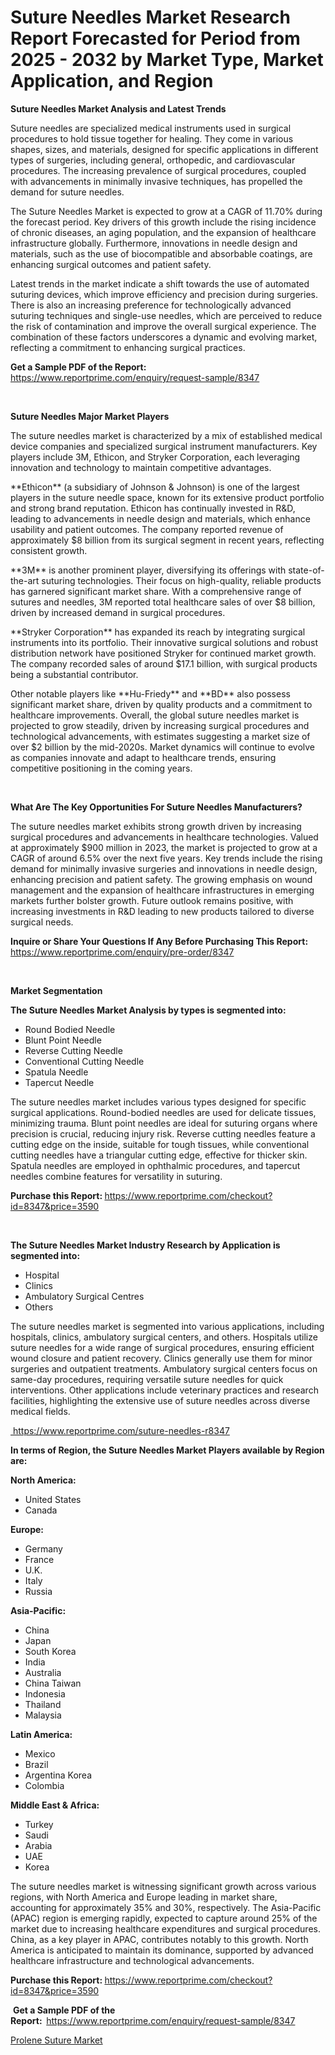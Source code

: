 <p><h1>Suture Needles Market Research Report Forecasted for Period from 2025 -  2032 by Market Type, Market Application, and Region</h1></p><p><strong>Suture Needles Market Analysis and Latest Trends</strong></p>
<p><p>Suture needles are specialized medical instruments used in surgical procedures to hold tissue together for healing. They come in various shapes, sizes, and materials, designed for specific applications in different types of surgeries, including general, orthopedic, and cardiovascular procedures. The increasing prevalence of surgical procedures, coupled with advancements in minimally invasive techniques, has propelled the demand for suture needles.</p><p>The Suture Needles Market is expected to grow at a CAGR of 11.70% during the forecast period. Key drivers of this growth include the rising incidence of chronic diseases, an aging population, and the expansion of healthcare infrastructure globally. Furthermore, innovations in needle design and materials, such as the use of biocompatible and absorbable coatings, are enhancing surgical outcomes and patient safety. </p><p>Latest trends in the market indicate a shift towards the use of automated suturing devices, which improve efficiency and precision during surgeries. There is also an increasing preference for technologically advanced suturing techniques and single-use needles, which are perceived to reduce the risk of contamination and improve the overall surgical experience. The combination of these factors underscores a dynamic and evolving market, reflecting a commitment to enhancing surgical practices.</p></p>
<p><strong>Get a Sample PDF of the Report:&nbsp;</strong> <a href="https://www.reportprime.com/enquiry/request-sample/8347?utm_campaign=2875&utm_medium=2&utm_source=Github&utm_content=ia&utm_term=19032025&utm_id=suture-needles">https://www.reportprime.com/enquiry/request-sample/8347</a></p>
<p>&nbsp;</p>
<p><strong>Suture Needles Major Market Players</strong></p>
<p><p>The suture needles market is characterized by a mix of established medical device companies and specialized surgical instrument manufacturers. Key players include 3M, Ethicon, and Stryker Corporation, each leveraging innovation and technology to maintain competitive advantages.</p><p>**Ethicon** (a subsidiary of Johnson & Johnson) is one of the largest players in the suture needle space, known for its extensive product portfolio and strong brand reputation. Ethicon has continually invested in R&D, leading to advancements in needle design and materials, which enhance usability and patient outcomes. The company reported revenue of approximately $8 billion from its surgical segment in recent years, reflecting consistent growth.</p><p>**3M** is another prominent player, diversifying its offerings with state-of-the-art suturing technologies. Their focus on high-quality, reliable products has garnered significant market share. With a comprehensive range of sutures and needles, 3M reported total healthcare sales of over $8 billion, driven by increased demand in surgical procedures.</p><p>**Stryker Corporation** has expanded its reach by integrating surgical instruments into its portfolio. Their innovative surgical solutions and robust distribution network have positioned Stryker for continued market growth. The company recorded sales of around $17.1 billion, with surgical products being a substantial contributor.</p><p>Other notable players like **Hu-Friedy** and **BD** also possess significant market share, driven by quality products and a commitment to healthcare improvements. Overall, the global suture needles market is projected to grow steadily, driven by increasing surgical procedures and technological advancements, with estimates suggesting a market size of over $2 billion by the mid-2020s. Market dynamics will continue to evolve as companies innovate and adapt to healthcare trends, ensuring competitive positioning in the coming years.</p></p>
<p>&nbsp;</p>
<p><strong>What Are The Key Opportunities For Suture Needles Manufacturers?</strong></p>
<p><p>The suture needles market exhibits strong growth driven by increasing surgical procedures and advancements in healthcare technologies. Valued at approximately $900 million in 2023, the market is projected to grow at a CAGR of around 6.5% over the next five years. Key trends include the rising demand for minimally invasive surgeries and innovations in needle design, enhancing precision and patient safety. The growing emphasis on wound management and the expansion of healthcare infrastructures in emerging markets further bolster growth. Future outlook remains positive, with increasing investments in R&D leading to new products tailored to diverse surgical needs.</p></p>
<p><strong>Inquire or Share Your Questions If Any Before Purchasing This Report:</strong> <a href="https://www.reportprime.com/enquiry/pre-order/8347?utm_campaign=2875&utm_medium=2&utm_source=Github&utm_content=ia&utm_term=19032025&utm_id=suture-needles">https://www.reportprime.com/enquiry/pre-order/8347</a></p>
<p>&nbsp;</p>
<p><strong>Market Segmentation</strong></p>
<p><strong>The Suture Needles Market Analysis by types is segmented into:</strong></p>
<p><ul><li>Round Bodied Needle</li><li>Blunt Point Needle</li><li>Reverse Cutting Needle</li><li>Conventional Cutting Needle</li><li>Spatula Needle</li><li>Tapercut Needle</li></ul></p>
<p><p>The suture needles market includes various types designed for specific surgical applications. Round-bodied needles are used for delicate tissues, minimizing trauma. Blunt point needles are ideal for suturing organs where precision is crucial, reducing injury risk. Reverse cutting needles feature a cutting edge on the inside, suitable for tough tissues, while conventional cutting needles have a triangular cutting edge, effective for thicker skin. Spatula needles are employed in ophthalmic procedures, and tapercut needles combine features for versatility in suturing.</p></p>
<p><strong>Purchase this Report:&nbsp;</strong><a href="https://www.reportprime.com/checkout?id=8347&price=3590&utm_campaign=2875&utm_medium=2&utm_source=Github&utm_content=ia&utm_term=19032025&utm_id=suture-needles">https://www.reportprime.com/checkout?id=8347&price=3590</a></p>
<p>&nbsp;</p>
<p><strong>The Suture Needles Market Industry Research by Application is segmented into:</strong></p>
<p><ul><li>Hospital</li><li>Clinics</li><li>Ambulatory Surgical Centres</li><li>Others</li></ul></p>
<p><p>The suture needles market is segmented into various applications, including hospitals, clinics, ambulatory surgical centers, and others. Hospitals utilize suture needles for a wide range of surgical procedures, ensuring efficient wound closure and patient recovery. Clinics generally use them for minor surgeries and outpatient treatments. Ambulatory surgical centers focus on same-day procedures, requiring versatile suture needles for quick interventions. Other applications include veterinary practices and research facilities, highlighting the extensive use of suture needles across diverse medical fields.</p></p>
<p><a href="https://www.reportprime.com/suture-needles-r8347?utm_campaign=2875&utm_medium=2&utm_source=Github&utm_content=ia&utm_term=19032025&utm_id=suture-needles">&nbsp;https://www.reportprime.com/suture-needles-r8347</a></p>
<p><strong>In terms of Region, the Suture Needles Market Players available by Region are:</strong></p>
<p>
    <p> <strong> North America: </strong>
        <ul>
            <li>United States</li>
            <li>Canada</li>
        </ul>
        </p> 
    <p> <strong> Europe: </strong>
        <ul>
            <li>Germany</li>
            <li>France</li>
            <li>U.K.</li>
            <li>Italy</li>
            <li>Russia</li>
        </ul>
        </p> 
    <p> <strong> Asia-Pacific: </strong>
        <ul>
            <li>China</li>
            <li>Japan</li>
            <li>South Korea</li>
            <li>India</li>
            <li>Australia</li>
            <li>China Taiwan</li>
            <li>Indonesia</li>
            <li>Thailand</li>
            <li>Malaysia</li>
        </ul>
        </p> 
    <p> <strong> Latin America: </strong>
        <ul>
            <li>Mexico</li>
            <li>Brazil</li>
            <li>Argentina Korea</li>
            <li>Colombia</li>
        </ul>
        </p> 
    <p> <strong> Middle East & Africa: </strong>
        <ul>
            <li>Turkey</li>
            <li>Saudi</li>
            <li>Arabia</li>
            <li>UAE</li>
            <li>Korea</li>
        </ul>
    </p>
    </p>
<p><p>The suture needles market is witnessing significant growth across various regions, with North America and Europe leading in market share, accounting for approximately 35% and 30%, respectively. The Asia-Pacific (APAC) region is emerging rapidly, expected to capture around 25% of the market due to increasing healthcare expenditures and surgical procedures. China, as a key player in APAC, contributes notably to this growth. North America is anticipated to maintain its dominance, supported by advanced healthcare infrastructure and technological advancements.</p></p>
<p><strong>Purchase this Report: </strong><a href="https://www.reportprime.com/checkout?id=8347&price=3590&utm_campaign=2875&utm_medium=2&utm_source=Github&utm_content=ia&utm_term=19032025&utm_id=suture-needles">https://www.reportprime.com/checkout?id=8347&price=3590</a></p>
<p>&nbsp;<strong>Get a Sample PDF of the Report:&nbsp;&nbsp;</strong><a href="https://www.reportprime.com/enquiry/request-sample/8347?utm_campaign=2875&utm_medium=2&utm_source=Github&utm_content=ia&utm_term=19032025&utm_id=suture-needles">https://www.reportprime.com/enquiry/request-sample/8347</a></p>
<p><strong></strong></p>
<p><p><a href="https://github.com/lontohhikma/Market-Research-Report-List-1/blob/main/prolene-suture-market.md?utm_campaign=2875&utm_medium=2&utm_source=Github&utm_content=ia&utm_term=19032025&utm_id=suture-needles">Prolene Suture Market</a></p></p>
